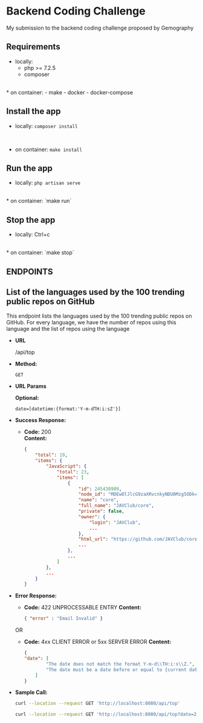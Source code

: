 # Backend Coding Challenge

My submission to the backend coding challenge proposed by Gemography

## Requirements

* locally:
    - php >= 7.2.5
    - composer
<br />
* on container:
    - make
    - docker
    - docker-compose

## Install the app

* locally:
    `composer install`
<br />

* on container:
    `make install`

## Run the app

* locally:
    `php artisan serve`
<br />
* on container:
    `make run`

## Stop the app

* locally:
    Ctrl+c
<br />
* on container:
    `make stop`

## ENDPOINTS

**List of the languages used by the 100 trending public repos on GitHub**
----
  This endpoint lists the languages used by the 100 trending public repos on GitHub.
  For every language, we have the number of repos using this language and the list of repos using the language

* **URL**

  /api/top

* **Method:**
  

  `GET`
  
*  **URL Params**


   **Optional:**
 
   `date=[datetime:{format:'Y-m-dTH:i:sZ'}]`

* **Success Response:**

  * **Code:** 200 <br />
    **Content:** 
    ```json
    {
        "total": 19,
        "items": {
            "JavaScript": {
                "total": 23,
                "items": [
                    {
                        "id": 245438989,
                        "node_id": "MDEwOlJlcG9zaXRvcnkyNDU0Mzg5ODk=",
                        "name": "core",
                        "full_name": "JAVClub/core",
                        "private": false,
                        "owner": {
                            "login": "JAVClub",
                            ...
                        },
                        "html_url": "https://github.com/JAVClub/core",
                        ...
                    },
                    ...
                ]
            },
            ...
        }
    }
    ```
 
* **Error Response:**

  * **Code:** 422 UNPROCESSABLE ENTRY
    **Content:** 
    ```json
    { "error" : "Email Invalid" }
    ```

  OR

  * **Code:** 4xx CLIENT ERROR or 5xx SERVER ERROR
    **Content:** 
    ```json
    {
    "date": [
            "The date does not match the format Y-m-d\\TH:i:s\\Z.",
            "The date must be a date before or equal to {current datetime}."
        ]
    }
    ```

* **Sample Call:**

  ```bash
  curl --location --request GET 'http://localhost:8080/api/top'

  curl --location --request GET 'http://localhost:8080/api/top?date=2020-01-01T00:00:00Z'
  ```

<!-- * **Notes:**

  <i>empty</i>  -->
